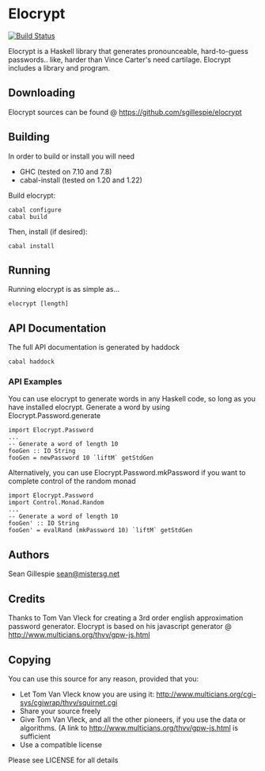 # Elocrypt
[![Build Status](https://travis-ci.org/sgillespie/elocrypt.svg?branch=master)](https://travis-ci.org/sgillespie/elocrypt)

Elocrypt is a Haskell library that generates pronounceable, hard-to-guess passwords.. like, harder than Vince Carter's need cartilage. Elocrypt includes a library and program.

## Downloading
Elocrypt sources can be found @ https://github.com/sgillespie/elocrypt

## Building
In order to build or install you will need
 * GHC (tested on 7.10 and 7.8)
 * cabal-install (tested on 1.20 and 1.22)

Build elocrypt:
```
cabal configure
cabal build
```
Then, install (if desired):
```
cabal install
```

## Running
Running elocrypt is as simple as...
```
elocrypt [length]
```

## API Documentation
The full API documentation is generated by haddock
```
cabal haddock
```

### API Examples
You can use elocrypt to generate words in any Haskell code, so long as you have installed elocrypt. Generate a word by using Elocrypt.Password.generate
```
import Elocrypt.Password
...
-- Generate a word of length 10
fooGen :: IO String
fooGen = newPassword 10 `liftM` getStdGen
```

Alternatively, you can use Elocrypt.Password.mkPassword if you want to complete control of the random monad
```
import Elocrypt.Password
import Control.Monad.Random
...
-- Generate a word of length 10
fooGen' :: IO String
fooGen' = evalRand (mkPassword 10) `liftM` getStdGen
```

## Authors
Sean Gillespie <sean@mistersg.net>

## Credits
Thanks to Tom Van Vleck for creating a 3rd order english approximation password generator.  Elocrypt is based on his javascript generator @ http://www.multicians.org/thvv/gpw-js.html

## Copying
You can use this source for any reason, provided that you:

 * Let Tom Van Vleck know you are using it: http://www.multicians.org/cgi-sys/cgiwrap/thvv/squirnet.cgi
 * Share your source freely
 * Give Tom Van Vleck, and all the other pioneers, if you use the data or algorithms. (A link to http://www.multicians.org/thvv/gpw-js.html is sufficient
 * Use a compatible license

Please see LICENSE for all details

